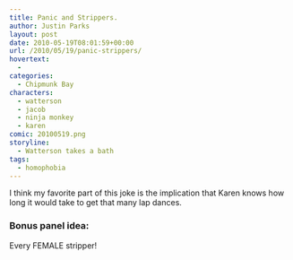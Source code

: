 ```yaml
---
title: Panic and Strippers.
author: Justin Parks
layout: post
date: 2010-05-19T08:01:59+00:00
url: /2010/05/19/panic-strippers/
hovertext:
  - 
categories:
  - Chipmunk Bay
characters:
  - watterson
  - jacob
  - ninja monkey
  - karen
comic: 20100519.png 
storyline:
  - Watterson takes a bath
tags:
  - homophobia  
---
```

I think my favorite part of this joke is the implication that Karen knows how long it would take to get that many lap dances. 


### Bonus panel idea:
Every FEMALE stripper!